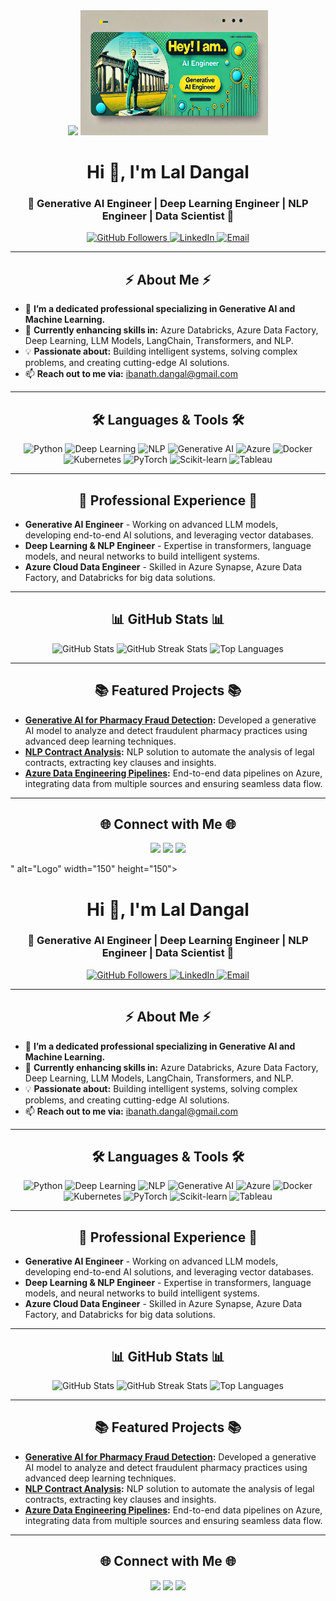 <div align="center">
  <img src="<div align="center">
  <img src="git_image.png" alt="Logo" width="300" height="200">
</div>

<h1 align="center">Hi 👋, I'm Lal Dangal</h1>
<h3 align="center">🚀 Generative AI Engineer | Deep Learning Engineer | NLP Engineer | Data Scientist 🚀</h3>

<p align="center">
  <a href="https://github.com/candidlpd">
    <img src="https://img.shields.io/github/followers/candidlpd?label=Follow&style=social" alt="GitHub Followers">
  </a>
  <a href="https://www.linkedin.com/in/YOUR-LINKEDIN/">
    <img src="https://img.shields.io/badge/LinkedIn-Connect-blue?style=flat-square&logo=linkedin" alt="LinkedIn">
  </a>
  <a href="mailto:ibanath.dangal@gmail.com">
    <img src="https://img.shields.io/badge/Email-Contact-blue?style=flat-square&logo=gmail" alt="Email">
  </a>
</p>

---

<h2 align="center">⚡ About Me ⚡</h2>

- 🔭 **I’m a dedicated professional specializing in Generative AI and Machine Learning.**
- 🌱 **Currently enhancing skills in:** Azure Databricks, Azure Data Factory, Deep Learning, LLM Models, LangChain, Transformers, and NLP.
- 💡 **Passionate about:** Building intelligent systems, solving complex problems, and creating cutting-edge AI solutions.
- 📫 **Reach out to me via:** [ibanath.dangal@gmail.com](mailto:ibanath.dangal@gmail.com)

---

<h2 align="center">🛠️ Languages & Tools 🛠️</h2>
<p align="center">
  <img src="https://img.shields.io/badge/Python-3776AB?style=flat-square&logo=python&logoColor=white" alt="Python">
  <img src="https://img.shields.io/badge/Deep%20Learning-%231572B6.svg?style=flat-square&logo=tensorflow&logoColor=white" alt="Deep Learning">
  <img src="https://img.shields.io/badge/NLP-66CCFF?style=flat-square&logo=spaCy&logoColor=white" alt="NLP">
  <img src="https://img.shields.io/badge/Generative%20AI-ff69b4?style=flat-square&logo=openai&logoColor=white" alt="Generative AI">
  <img src="https://img.shields.io/badge/Azure-0078D7?style=flat-square&logo=microsoft-azure&logoColor=white" alt="Azure">
  <img src="https://img.shields.io/badge/Docker-2496ED?style=flat-square&logo=docker&logoColor=white" alt="Docker">
  <img src="https://img.shields.io/badge/Kubernetes-326CE5?style=flat-square&logo=kubernetes&logoColor=white" alt="Kubernetes">
  <img src="https://img.shields.io/badge/PyTorch-EE4C2C?style=flat-square&logo=pytorch&logoColor=white" alt="PyTorch">
  <img src="https://img.shields.io/badge/Scikit--Learn-F7931E?style=flat-square&logo=scikit-learn&logoColor=white" alt="Scikit-learn">
  <img src="https://img.shields.io/badge/Tableau-E97627?style=flat-square&logo=Tableau&logoColor=white" alt="Tableau">
</p>

---

<h2 align="center">💼 Professional Experience 💼</h2>

- **Generative AI Engineer** - Working on advanced LLM models, developing end-to-end AI solutions, and leveraging vector databases.
- **Deep Learning & NLP Engineer** - Expertise in transformers, language models, and neural networks to build intelligent systems.
- **Azure Cloud Data Engineer** - Skilled in Azure Synapse, Azure Data Factory, and Databricks for big data solutions.

---

<h2 align="center">📊 GitHub Stats 📊</h2>
<div align="center">
  <img src="https://github-readme-stats.vercel.app/api?username=candidlpd&show_icons=true&theme=radical" alt="GitHub Stats">
  <img src="https://github-readme-streak-stats.herokuapp.com/?user=candidlpd&theme=radical" alt="GitHub Streak Stats">
  <img src="https://github-readme-stats.vercel.app/api/top-langs/?username=candidlpd&layout=compact&theme=radical" alt="Top Languages">
</div>

---

<h2 align="center">📚 Featured Projects 📚</h2>

- **[Generative AI for Pharmacy Fraud Detection](https://github.com/candidlpd/pharmacy-fraud-ai):** Developed a generative AI model to analyze and detect fraudulent pharmacy practices using advanced deep learning techniques.
- **[NLP Contract Analysis](https://github.com/candidlpd/contract-nlp):** NLP solution to automate the analysis of legal contracts, extracting key clauses and insights.
- **[Azure Data Engineering Pipelines](https://github.com/candidlpd/azure-data-pipeline):** End-to-end data pipelines on Azure, integrating data from multiple sources and ensuring seamless data flow.

---

<h2 align="center">🌐 Connect with Me 🌐</h2>
<p align="center">
  <a href="https://www.linkedin.com/in/YOUR-LINKEDIN/"><img src="https://img.shields.io/badge/LinkedIn-Connect-blue?style=flat-square&logo=linkedin"></a>
  <a href="https://github.com/candidlpd"><img src="https://img.shields.io/badge/GitHub-Profile-blue?style=flat-square&logo=github"></a>
  <a href="mailto:ibanath.dangal@gmail.com"><img src="https://img.shields.io/badge/Email-Contact-blue?style=flat-square&logo=gmail"></a>
</p>
" alt="Logo" width="150" height="150">
</div>

<h1 align="center">Hi 👋, I'm Lal Dangal</h1>
<h3 align="center">🚀 Generative AI Engineer | Deep Learning Engineer | NLP Engineer | Data Scientist 🚀</h3>

<p align="center">
  <a href="https://github.com/candidlpd">
    <img src="https://img.shields.io/github/followers/candidlpd?label=Follow&style=social" alt="GitHub Followers">
  </a>
  <a href="https://www.linkedin.com/in/YOUR-LINKEDIN/">
    <img src="https://img.shields.io/badge/LinkedIn-Connect-blue?style=flat-square&logo=linkedin" alt="LinkedIn">
  </a>
  <a href="mailto:ibanath.dangal@gmail.com">
    <img src="https://img.shields.io/badge/Email-Contact-blue?style=flat-square&logo=gmail" alt="Email">
  </a>
</p>

---

<h2 align="center">⚡ About Me ⚡</h2>

- 🔭 **I’m a dedicated professional specializing in Generative AI and Machine Learning.**
- 🌱 **Currently enhancing skills in:** Azure Databricks, Azure Data Factory, Deep Learning, LLM Models, LangChain, Transformers, and NLP.
- 💡 **Passionate about:** Building intelligent systems, solving complex problems, and creating cutting-edge AI solutions.
- 📫 **Reach out to me via:** [ibanath.dangal@gmail.com](mailto:ibanath.dangal@gmail.com)

---

<h2 align="center">🛠️ Languages & Tools 🛠️</h2>
<p align="center">
  <img src="https://img.shields.io/badge/Python-3776AB?style=flat-square&logo=python&logoColor=white" alt="Python">
  <img src="https://img.shields.io/badge/Deep%20Learning-%231572B6.svg?style=flat-square&logo=tensorflow&logoColor=white" alt="Deep Learning">
  <img src="https://img.shields.io/badge/NLP-66CCFF?style=flat-square&logo=spaCy&logoColor=white" alt="NLP">
  <img src="https://img.shields.io/badge/Generative%20AI-ff69b4?style=flat-square&logo=openai&logoColor=white" alt="Generative AI">
  <img src="https://img.shields.io/badge/Azure-0078D7?style=flat-square&logo=microsoft-azure&logoColor=white" alt="Azure">
  <img src="https://img.shields.io/badge/Docker-2496ED?style=flat-square&logo=docker&logoColor=white" alt="Docker">
  <img src="https://img.shields.io/badge/Kubernetes-326CE5?style=flat-square&logo=kubernetes&logoColor=white" alt="Kubernetes">
  <img src="https://img.shields.io/badge/PyTorch-EE4C2C?style=flat-square&logo=pytorch&logoColor=white" alt="PyTorch">
  <img src="https://img.shields.io/badge/Scikit--Learn-F7931E?style=flat-square&logo=scikit-learn&logoColor=white" alt="Scikit-learn">
  <img src="https://img.shields.io/badge/Tableau-E97627?style=flat-square&logo=Tableau&logoColor=white" alt="Tableau">
</p>

---

<h2 align="center">💼 Professional Experience 💼</h2>

- **Generative AI Engineer** - Working on advanced LLM models, developing end-to-end AI solutions, and leveraging vector databases.
- **Deep Learning & NLP Engineer** - Expertise in transformers, language models, and neural networks to build intelligent systems.
- **Azure Cloud Data Engineer** - Skilled in Azure Synapse, Azure Data Factory, and Databricks for big data solutions.

---

<h2 align="center">📊 GitHub Stats 📊</h2>
<div align="center">
  <img src="https://github-readme-stats.vercel.app/api?username=candidlpd&show_icons=true&theme=radical" alt="GitHub Stats">
  <img src="https://github-readme-streak-stats.herokuapp.com/?user=candidlpd&theme=radical" alt="GitHub Streak Stats">
  <img src="https://github-readme-stats.vercel.app/api/top-langs/?username=candidlpd&layout=compact&theme=radical" alt="Top Languages">
</div>

---

<h2 align="center">📚 Featured Projects 📚</h2>

- **[Generative AI for Pharmacy Fraud Detection](https://github.com/candidlpd/pharmacy-fraud-ai):** Developed a generative AI model to analyze and detect fraudulent pharmacy practices using advanced deep learning techniques.
- **[NLP Contract Analysis](https://github.com/candidlpd/contract-nlp):** NLP solution to automate the analysis of legal contracts, extracting key clauses and insights.
- **[Azure Data Engineering Pipelines](https://github.com/candidlpd/azure-data-pipeline):** End-to-end data pipelines on Azure, integrating data from multiple sources and ensuring seamless data flow.

---

<h2 align="center">🌐 Connect with Me 🌐</h2>
<p align="center">
  <a href="https://www.linkedin.com/in/YOUR-LINKEDIN/"><img src="https://img.shields.io/badge/LinkedIn-Connect-blue?style=flat-square&logo=linkedin"></a>
  <a href="https://github.com/candidlpd"><img src="https://img.shields.io/badge/GitHub-Profile-blue?style=flat-square&logo=github"></a>
  <a href="mailto:ibanath.dangal@gmail.com"><img src="https://img.shields.io/badge/Email-Contact-blue?style=flat-square&logo=gmail"></a>
</p>
